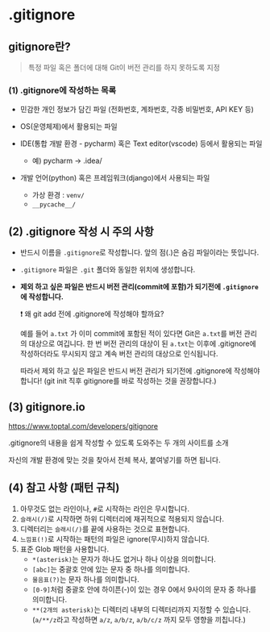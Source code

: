 # .gitignore 

## gitignore란?

> 특정 파일 혹은 폴더에 대해 Git이 버전 관리를 하지 못하도록 지정

### (1) .gitignore에 작성하는 목록

- 민감한 개인 정보가 담긴 파일 (전화번호, 계좌번호, 각종 비밀번호, API KEY 등)

- OS(운영체제)에서 활용되는 파일

- IDE(통합 개발 환경 - pycharm) 혹은 Text editor(vscode) 등에서 활용되는 파일

  - 예) pycharm -> .idea/

- 개발 언어(python) 혹은 프레임워크(django)에서 사용되는 파일

  - 가상 환경 : `venv/`
  - `__pycache__/`

  

## (2) .gitignore 작성 시 주의 사항

- 반드시 이름을 `.gitignore`로 작성합니다. 앞의 점(.)은 숨김 파일이라는 뜻입니다.

- `.gitignore` 파일은 `.git` 폴더와 동일한 위치에 생성합니다.

- **제외 하고 싶은 파일은 반드시 버전 관리(commit에 포함)가 되기전에 `.gitignore`에 작성합니다.**

  ❗ 왜 git add 전에 .gitignore에 작성해야 할까요?

  예를 들어 `a.txt` 가 이미 commit에 포함된 적이 있다면 Git은 `a.txt`를 버전 관리의 대상으로 여깁니다. 한 번 버전 관리의 대상이 된 `a.txt`는 이후에 .gitignore에 작성하더라도 무시되지 않고 계속 버전 관리의 대상으로 인식됩니다.

  따라서 제외 하고 싶은 파일은 반드시 버전 관리가 되기전에 .gitignore에 작성해야 합니다! (git init 직후 gitignore를 바로 작성하는 것을 권장합니다.)



## (3) gitignore.io

https://www.toptal.com/developers/gitignore

.gitignore의 내용을 쉽게 작성할 수 있도록 도와주는 두 개의 사이트를 소개

자신의 개발 환경에 맞는 것을 찾아서 전체 복사, 붙여넣기를 하면 됩니다.



## (4) 참고 사항 (패턴 규칙)

1. 아무것도 없는 라인이나, `#`로 시작하는 라인은 무시합니다.
2. `슬래시(/)`로 시작하면 하위 디렉터리에 재귀적으로 적용되지 않습니다.
3. 디렉터리는 `슬래시(/)`를 끝에 사용하는 것으로 표현합니다.
4. `느낌표(!)`로 시작하는 패턴의 파일은 ignore(무시)하지 않습니다.
5. 표준 Glob 패턴을 사용합니다.
   - `*(asterisk)`는 문자가 하나도 없거나 하나 이상을 의미합니다.
   - `[abc]`는 중괄호 안에 있는 문자 중 하나를 의미합니다.
   - `물음표(?)`는 문자 하나를 의미합니다.
   - `[0-9]`처럼 중괄호 안에 하이픈(-)이 있는 경우 0에서 9사이의 문자 중 하나를 의미합니다.
   - `**(2개의 asterisk)`는 디렉터리 내부의 디렉터리까지 지정할 수 있습니다. (`a/**/z`라고 작성하면 `a/z`, `a/b/z`, `a/b/c/z` 까지 모두 영향을 끼칩니다.)